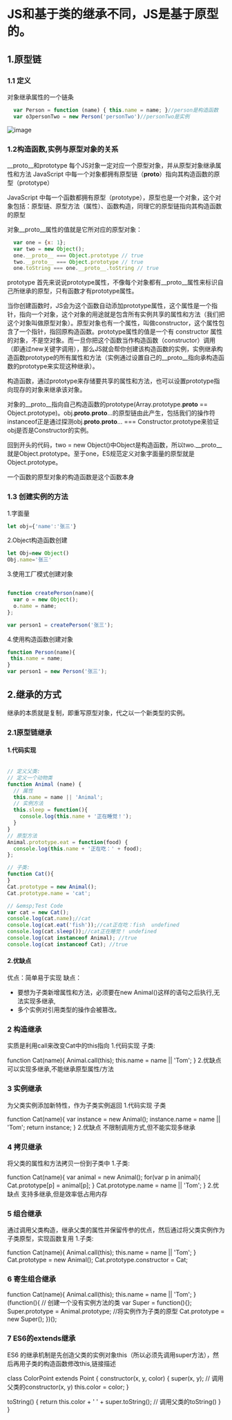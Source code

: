 # JS和基于类的继承不同，JS是基于原型的。
## 1.原型链
### 1.1 定义
对象继承属性的一个链条
```javascript
  var Person = function (name) { this.name = name; }//person是构造函数
  var o3personTwo = new Person('personTwo')//personTwo是实例
```
![image](https://github.com/elainema/ELAINE/blob/master/blogs/images/741748-20180724171827810-1457696399.png)

### 1.2构造函数,实例与原型对象的关系
__proto__和prototype
每个JS对象一定对应一个原型对象，并从原型对象继承属性和方法
JavaScript 中每一个对象都拥有原型链（__proto__）指向其构造函数的原型（prototype）

  JavaScript 中每一个函数都拥有原型（prototype），原型也是一个对象，这个对象包括：原型链、原型方法（属性）、函数构造，同理它的原型链指向其构造函数的原型

对象__proto__属性的值就是它所对应的原型对象：
```javascript
  var one = {x: 1};
  var two = new Object();
  one.__proto__ === Object.prototype // true
  two.__proto__ === Object.prototype // true
  one.toString === one.__proto__.toString // true
```

 
prototype
首先来说说prototype属性，不像每个对象都有__proto__属性来标识自己所继承的原型，只有函数才有prototype属性。

当你创建函数时，JS会为这个函数自动添加prototype属性，这个属性是一个指针，指向一个对象，这个对象的用途就是包含所有实例共享的属性和方法（我们把这个对象叫做原型对象）。原型对象也有一个属性，叫做constructor，这个属性包含了一个指针，指回原构造函数。prototype属性的值是一个有 constructor 属性的对象，不是空对象。而一旦你把这个函数当作构造函数（constructor）调用（即通过new关键字调用），那么JS就会帮你创建该构造函数的实例，实例继承构造函数prototype的所有属性和方法（实例通过设置自己的__proto__指向承构造函数的prototype来实现这种继承）。

构造函数，通过prototype来存储要共享的属性和方法，也可以设置prototype指向现存的对象来继承该对象。

对象的__proto__指向自己构造函数的prototype(Array.prototype.__proto__ == Object.prototype)。obj.__proto__.__proto__...的原型链由此产生，包括我们的操作符instanceof正是通过探测obj.__proto__.__proto__... === Constructor.prototype来验证obj是否是Constructor的实例。

回到开头的代码，two = new Object()中Object是构造函数，所以two.__proto__就是Object.prototype。至于one，ES规范定义对象字面量的原型就是Object.prototype。

一个函数的原型对象的构造函数是这个函数本身

### 1.3 创建实例的方法
1.字面量
```javascript
let obj={'name':'张三'}
```

2.Object构造函数创建
```javascript
let Obj=new Object()
Obj.name='张三'
```
3.使用工厂模式创建对象
```javascript

function createPerson(name){
  var o = new Object();
  o.name = name;
};

var person1 = createPerson('张三');
```

4.使用构造函数创建对象
```javascript
function Person(name){
 this.name = name;
}
var person1 = new Person('张三');
```
 
## 2.继承的方式
继承的本质就是复制，即重写原型对象，代之以一个新类型的实例。
### 2.1原型链继承
#### 1.代码实现
```javascript

// 定义父类:
// 定义一个动物类
function Animal (name) {
  // 属性
  this.name = name || 'Animal';
  // 实例方法
  this.sleep = function(){
    console.log(this.name + '正在睡觉！');
  }
}
// 原型方法
Animal.prototype.eat = function(food) {
  console.log(this.name + '正在吃：' + food);
};

// 子类:
function Cat(){ 
}
Cat.prototype = new Animal();
Cat.prototype.name = 'cat';

// &emsp;Test Code
var cat = new Cat();
console.log(cat.name);//cat
console.log(cat.eat('fish'));//cat正在吃：fish  undefined
console.log(cat.sleep());//cat正在睡觉！ undefined
console.log(cat instanceof Animal); //true 
console.log(cat instanceof Cat); //true
```

#### 2.优缺点
优点：简单易于实现
缺点：
  * 要想为子类新增属性和方法，必须要在new Animal()这样的语句之后执行,无法实现多继承,
  * 多个实例对引用类型的操作会被篡改。

### 2 构造继承
实质是利用call来改变Cat中的this指向
1.代码实现
子类:

function Cat(name){
  Animal.call(this);
  this.name = name || 'Tom';
}
2.优缺点
可以实现多继承,不能继承原型属性/方法

### 3 实例继承
为父类实例添加新特性，作为子类实例返回
1.代码实现
子类

function Cat(name){
  var instance = new Animal();
  instance.name = name || 'Tom';
  return instance;
}
2.优缺点
不限制调用方式,但不能实现多继承

### 4 拷贝继承
将父类的属性和方法拷贝一份到子类中
1.子类:

function Cat(name){
  var animal = new Animal();
  for(var p in animal){
    Cat.prototype[p] = animal[p];
  }
  Cat.prototype.name = name || 'Tom';
}
2.优缺点
支持多继承,但是效率低占用内存

### 5 组合继承
通过调用父类构造，继承父类的属性并保留传参的优点，然后通过将父类实例作为子类原型，实现函数复用
1.子类:

function Cat(name){
  Animal.call(this);
  this.name = name || 'Tom';
}
Cat.prototype = new Animal();
Cat.prototype.constructor = Cat;

### 6 寄生组合继承
function Cat(name){
  Animal.call(this);
  this.name = name || 'Tom';
}
(function(){
  // 创建一个没有实例方法的类
  var Super = function(){};
  Super.prototype = Animal.prototype;
  //将实例作为子类的原型
  Cat.prototype = new Super();
})();
### 7 ES6的extends继承
ES6 的继承机制是先创造父类的实例对象this（所以必须先调用super方法），然后再用子类的构造函数修改this,链接描述

class ColorPoint extends Point {
  constructor(x, y, color) {
    super(x, y); // 调用父类的constructor(x, y)
    this.color = color;
  }

  toString() {
    return this.color + ' ' + super.toString(); // 调用父类的toString()
  }
}
